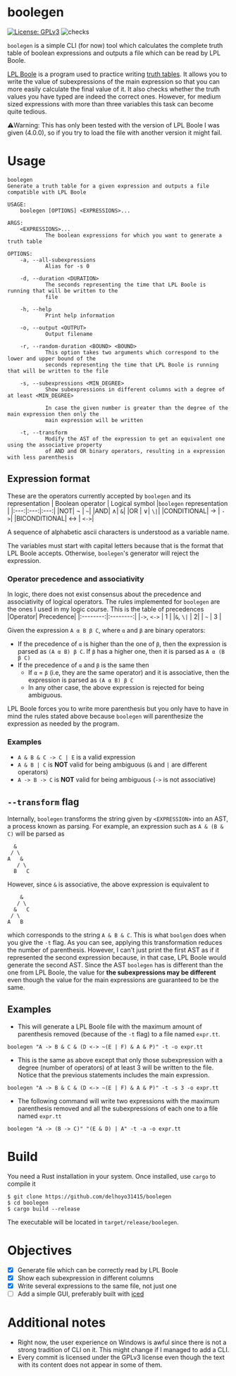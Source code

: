 # boolegen
[![License: GPLv3](https://img.shields.io/badge/License-GPLv3-blue.svg)](https://opensource.org/licenses/gpl-3.0.html) ![checks](https://github.com/delhoyo31415/boolegen/actions/workflows/ci.yml/badge.svg)

`boolegen` is a simple CLI (for now) tool which calculates the complete truth table of boolean expressions and outputs a file which can be read by LPL Boole.

[LPL Boole](https://www.gradegrinder.net/images/static-page-img/Boole-main-linux.png) is a program used to practice writing [truth tables](https://en.wikipedia.org/wiki/Truth_table). It allows you to write the value of subexpressions of the main expression so that you can more easily calculate the final value of it. It also checks whether the truth values you have typed are indeed the correct ones.
However, for medium sized expressions with more than three variables this task can become quite tedious.

⚠️Warning: This has only been tested with the version of LPL Boole I was given (4.0.0), so if you try to load the file with another version it might fail.

# Usage
```
boolegen 
Generate a truth table for a given expression and outputs a file compatible with LPL Boole

USAGE:
    boolegen [OPTIONS] <EXPRESSIONS>...

ARGS:
    <EXPRESSIONS>...
            The boolean expressions for which you want to generate a truth table

OPTIONS:
    -a, --all-subexpressions
            Alias for -s 0

    -d, --duration <DURATION>
            The seconds representing the time that LPL Boole is running that will be written to the
            file

    -h, --help
            Print help information

    -o, --output <OUTPUT>
            Output filename

    -r, --random-duration <BOUND> <BOUND>
            This option takes two arguments which correspond to the lower and upper bound of the
            seconds representing the time that LPL Boole is running that will be written to the file

    -s, --subexpressions <MIN_DEGREE>
            Show subexpressions in different columns with a degree of at least <MIN_DEGREE>

            In case the given number is greater than the degree of the main expression then only the
            main expression will be written

    -t, --transform
            Modify the AST of the expression to get an equivalent one using the associative property
            of AND and OR binary operators, resulting in a expression with less parenthesis
```

## Expression format
These are the operators currently accepted by `boolegen` and its representation
| Boolean operator | Logical symbol |`boolegen` representation |
|:---:|:---:|:---:|
|NOT| ¬ | `~`|
|AND| ∧| `&`|
|OR | ∨| `\|`|
|CONDITIONAL| → | `->`|
|BICONDITIONAL| ↔ | `<->`|

A sequence of alphabetic ascii characters is understood as a variable name. 

The variables must start with capital letters because that is the format that LPL Boole accepts. Otherwise, `boolegen`'s generator will reject the expression. 

### Operator precedence and associativity
In logic, there does not exist consensus about the precedence and associativity of logical operators. The rules implemented for `boolegen` are the ones I used in my logic course. This is the table of precedences
|Operator| Precedence|
|:--------:|:--------:|
|`->`, `<->` | 1 |
|`&`, `\|` | 2|
| `~` | 3 |

Given the expression `A α B β C`, where `α` and `β` are binary operators:
- If the precedence of `α` is higher than the one of `β`, then the expression is parsed as `(A α B) β C`. If `β` has a higher one, then it is parsed as `A α (B β C)`
- If the precedence of `α` and `β` is the same then
    - If `α` = `β` (i.e, they are the same operator) and it is associative, then the expression is parsed as `(A α B) β C`
    - In any other case, the above expression is rejected for being ambiguous.

LPL Boole forces you to write more parenthesis but you only have to have in mind the rules stated above because `boolegen` will parenthesize the expression as needed by the program.

### Examples
- `A & B & C -> C | E` is a valid expression
- `A & B | C` is **NOT** valid for being ambiguous (`&` and `|` are different operators)
-  `A -> B -> C` is **NOT** valid for being ambiguous (`->` is not associative)

## `--transform` flag
Internally, `boolegen` transforms the string given by `<EXPRESSION>` into an AST, a process known as parsing. For example, an expression such as `A & (B & C)` will be parsed as
```
  &
 / \
A   &
   / \
  B   C
```

However, since `&` is associative, the above expression is equivalent to
```
    &
   / \
  &   C
 / \
A   B
```
which corresponds to the string `A & B & C`. This is what `boolgen` does when you give the `-t` flag. As you can see, applying this transformation reduces the number of parenthesis. However, I can't just print the first AST as if it represented the second expression because, in that case, LPL Boole would generate the second AST. Since the AST `boolegen` has is different than the one from LPL Boole, the value for **the subexpressions may be different** even though the value for the main expressions are guaranteed to be the same.

## Examples
- This will generate a LPL Boole file with the maximum amount of parenthesis removed (because of the `-t` flag) to a file named `expr.tt`.
```
boolegen "A -> B & C & (D <-> ~(E | F) & A & P)" -t -o expr.tt
```

- This is the same as above except that only those subexpression with a degree (number of operators) of at least 3 will be written to the file. Notice that the previous statements includes the main expression.
```
boolegen "A -> B & C & (D <-> ~(E | F) & A & P)" -t -s 3 -o expr.tt
```

- The following command will write two expressions with the maximum parenthesis removed and all the subexpressions of each one to a file named `expr.tt`
```
boolegen "A -> (B -> C)" "(E & D) | A" -t -a -o expr.tt
```
# Build
You need a Rust installation in your system. Once installed, use `cargo` to compile it
```
$ git clone https://github.com/delhoyo31415/boolegen
$ cd boolegen
$ cargo build --release
```

The executable will be located in `target/release/boolegen`.

# Objectives
- [X] Generate file which can be correctly read by LPL Boole
- [X] Show each subexpression in different columns
- [X] Write several expressions to the same file, not just one
- [ ] Add a simple GUI, preferably built with [iced](https://github.com/iced-rs/iced)

# Additional notes
- Right now, the user experience on Windows is awful since there is not a strong tradition of CLI on it. This might change if I managed to add a CLI.
- Every commit is licensed under the GPLv3 license even though the text with its content does not appear in some of them.